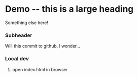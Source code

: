 # Demo -- this is a large heading

Something else here!

### Subheader

Will this commit to github, I wonder...

### Local dev

1. open index.html in browser